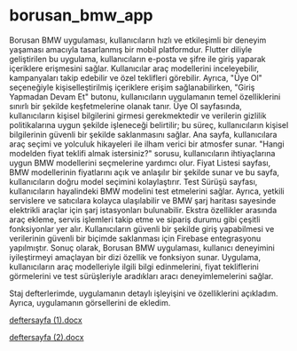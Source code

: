 # borusan_bmw_app
Borusan BMW uygulaması, kullanıcıların hızlı ve etkileşimli bir deneyim yaşaması amacıyla tasarlanmış bir mobil platformdur. Flutter diliyle geliştirilen bu uygulama, kullanıcıların e-posta ve şifre ile giriş yaparak içeriklere erişmesini sağlar. Kullanıcılar araç modellerini inceleyebilir, kampanyaları takip edebilir ve özel teklifleri görebilir. Ayrıca, "Üye Ol" seçeneğiyle kişiselleştirilmiş içeriklere erişim sağlanabilirken, "Giriş Yapmadan Devam Et" butonu, kullanıcıların uygulamanın temel özelliklerini sınırlı bir şekilde keşfetmelerine olanak tanır. Üye Ol sayfasında, kullanıcıların kişisel bilgilerini girmesi gerekmektedir ve verilerin gizlilik politikalarına uygun şekilde işleneceği belirtilir; bu süreç, kullanıcıların kişisel bilgilerinin güvenli bir şekilde saklanmasını sağlar. Ana sayfa, kullanıcılara araç seçimi ve yolculuk hikayeleri ile ilham verici bir atmosfer sunar. "Hangi modelden fiyat teklifi almak istersiniz?" sorusu, kullanıcıların ihtiyaçlarına uygun BMW modellerini seçmelerine yardımcı olur. Fiyat Listesi sayfası, BMW modellerinin fiyatlarını açık ve anlaşılır bir şekilde sunar ve bu sayfa, kullanıcıların doğru model seçimini kolaylaştırır. Test Sürüşü sayfası, kullanıcıların hayalindeki BMW modelini test etmelerini sağlar. Ayrıca, yetkili servislere ve satıcılara kolayca ulaşılabilir ve BMW şarj haritası sayesinde elektrikli araçlar için şarj istasyonları bulunabilir. Ekstra özellikler arasında araç ekleme, servis işlemleri takip etme ve sipariş durumu gibi çeşitli fonksiyonlar yer alır. Kullanıcıların güvenli bir şekilde giriş yapabilmesi ve verilerinin güvenli bir biçimde saklanması için Firebase entegrasyonu yapılmıştır. Sonuç olarak, Borusan BMW uygulaması, kullanıcı deneyimini iyileştirmeyi amaçlayan bir dizi özellik ve fonksiyon sunar. Uygulama, kullanıcıların araç modelleriyle ilgili bilgi edinmelerini, fiyat tekliflerini görmelerini ve test sürüşleriyle aradıkları aracı deneyimlemelerini sağlar.

Staj defterlerimde, uygulamanın detaylı işleyişini ve özelliklerini açıkladım. Ayrıca, uygulamanın görsellerini de ekledim.

[deftersayfa (1).docx](https://github.com/user-attachments/files/19574364/deftersayfa.1.docx)

[deftersayfa (2).docx](https://github.com/user-attachments/files/19574365/deftersayfa.2.docx)
